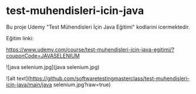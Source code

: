 # test-muhendisleri-icin-java
Bu proje Udemy "Test Mühendisleri İçin Java Eğitimi" kodlarini icermektedir.

Eğitim linki:

https://www.udemy.com/course/test-muhendisleri-icin-java-egitimi/?couponCode=JAVASELENIUM

![java selenium.jpg](java selenium.jpg)

![alt text](https://github.com/softwaretestingmasterclass/test-muhendisleri-icin-java/main/java selenium.jpg?raw=true)
